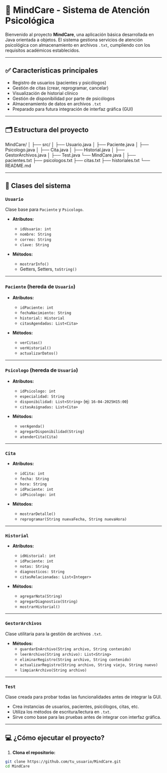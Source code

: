 # 🧠 MindCare - Sistema de Atención Psicológica

Bienvenido al proyecto **MindCare**, una aplicación básica desarrollada en Java orientada a objetos. El sistema gestiona servicios de atención psicológica con almacenamiento en archivos `.txt`, cumpliendo con los requisitos académicos establecidos.

---

## ✅ Características principales

- Registro de usuarios (pacientes y psicólogos)
- Gestión de citas (crear, reprogramar, cancelar)
- Visualización de historial clínico
- Gestión de disponibilidad por parte de psicólogos
- Almacenamiento de datos en archivos `.txt`
- Preparado para futura integración de interfaz gráfica (GUI)

---

## 🗂️ Estructura del proyecto
MindCare/ │ 
    ├── src/ │ 
        ├── Usuario.java │ 
        ├── Paciente.java │ 
        ├── Psicologo.java │ 
        ├── Cita.java │ 
        ├── Historial.java │ 
        ├── GestorArchivos.java │ 
        ├── Test.java 
        └── MindCare.java │ 
    ├── pacientes.txt 
    ├── psicologos.txt 
    ├── citas.txt 
    ├── historiales.txt 
    └── README.md


---

## 🧱 Clases del sistema

### `Usuario`
Clase base para `Paciente` y `Psicologo`.

- **Atributos:**
  - `idUsuario: int`
  - `nombre: String`
  - `correo: String`
  - `clave: String`

- **Métodos:**
  - `mostrarInfo()`
  - Getters, Setters, `toString()`

---

### `Paciente` (hereda de `Usuario`)

- **Atributos:**
  - `idPaciente: int`
  - `fechaNacimiento: String`
  - `historial: Historial`
  - `citasAgendadas: List<Cita>`

- **Métodos:**
  - `verCitas()`
  - `verHistorial()`
  - `actualizarDatos()`

---

### `Psicologo` (hereda de `Usuario`)

- **Atributos:**
  - `idPsicologo: int`
  - `especialidad: String`
  - `disponibilidad: List<String>` (ej: `16-04-2025H15:00`)
  - `citasAsignadas: List<Cita>`

- **Métodos:**
  - `verAgenda()`
  - `agregarDisponibilidad(String)`
  - `atenderCita(Cita)`

---

### `Cita`

- **Atributos:**
  - `idCita: int`
  - `fecha: String`
  - `hora: String`
  - `idPaciente: int`
  - `idPsicologo: int`

- **Métodos:**
  - `mostrarDetalle()`
  - `reprogramar(String nuevaFecha, String nuevaHora)`

---

### `Historial`

- **Atributos:**
  - `idHistorial: int`
  - `idPaciente: int`
  - `notas: String`
  - `diagnosticos: String`
  - `citasRelacionadas: List<Integer>`

- **Métodos:**
  - `agregarNota(String)`
  - `agregarDiagnostico(String)`
  - `mostrarHistorial()`

---

### `GestorArchivos`
Clase utilitaria para la gestión de archivos `.txt`.

- **Métodos:**
  - `guardarEnArchivo(String archivo, String contenido)`
  - `leerArchivo(String archivo): List<String>`
  - `eliminarRegistro(String archivo, String contenido)`
  - `actualizarRegistro(String archivo, String viejo, String nuevo)`
  - `limpiarArchivo(String archivo)`

---

### `Test`
Clase creada para probar todas las funcionalidades antes de integrar la GUI.

- Crea instancias de usuarios, pacientes, psicólogos, citas, etc.
- Utiliza los métodos de escritura/lectura en `.txt`.
- Sirve como base para las pruebas antes de integrar con interfaz gráfica.

---

## 💻 ¿Cómo ejecutar el proyecto?

1. **Clona el repositorio:**

```bash
git clone https://github.com/tu_usuario/MindCare.git
cd MindCare
